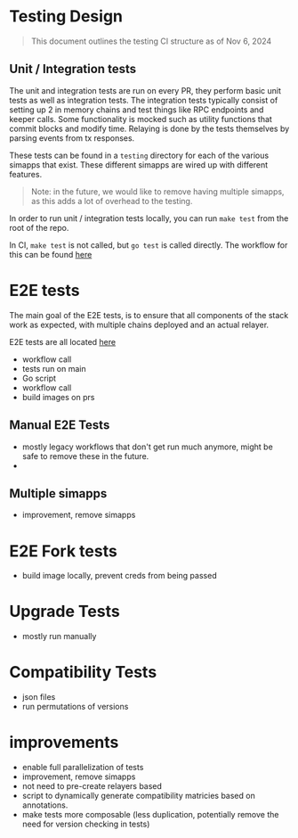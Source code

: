 # Testing Design

> This document outlines the testing CI structure as of Nov 6, 2024

## Unit / Integration tests

The unit and integration tests are run on every PR, they perform basic unit tests as well as integration tests.
The integration tests typically consist of setting up 2 in memory chains and test things like RPC endpoints and keeper
calls. Some functionality is mocked such as utility functions that commit blocks and modify time. Relaying is done by
the tests themselves by parsing events from tx responses.

These tests can be found in a `testing` directory for each of the various simapps that exist. These different simapps
are wired up with different features.

> Note: in the future, we would like to remove having multiple simapps, as this adds a lot of overhead to the testing.

In order to run unit / integration tests locally, you can run `make test` from the root of the repo.

In CI, `make test` is not called, but `go test` is called directly. The workflow for this can be found [here](../.github/workflows/test.yml)

# E2E tests

The main goal of the E2E tests, is to ensure that all components of the stack work as expected, with multiple chains
deployed and an actual relayer.

E2E tests are all located [here](./tests)



- workflow call
- tests run on main
- Go script
- workflow call
- build images on prs

## Manual E2E Tests

- mostly legacy workflows that don't get run much anymore, might be safe to remove these in the future.
- 

## Multiple simapps

- improvement, remove simapps

# E2E Fork tests

- build image locally, prevent creds from being passed

# Upgrade Tests

- mostly run manually

# Compatibility Tests

- json files
- run permutations of versions

# improvements
- enable full parallelization of tests
- improvement, remove simapps
- not need to pre-create relayers based
- script to dynamically generate compatibility matricies based on annotations.
- make tests more composable (less duplication, potentially remove the need for version checking in tests)